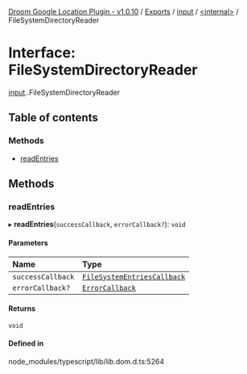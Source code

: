 [Droom Google Location Plugin - v1.0.10](../README.md) / [Exports](../modules.md) / [input](../modules/input.md) / [<internal\>](../modules/input._internal_.md) / FileSystemDirectoryReader

# Interface: FileSystemDirectoryReader

[input](../modules/input.md).[<internal>](../modules/input._internal_.md).FileSystemDirectoryReader

## Table of contents

### Methods

- [readEntries](input._internal_.FileSystemDirectoryReader.md#readentries)

## Methods

### readEntries

▸ **readEntries**(`successCallback`, `errorCallback?`): `void`

#### Parameters

| Name | Type |
| :------ | :------ |
| `successCallback` | [`FileSystemEntriesCallback`](input._internal_.FileSystemEntriesCallback.md) |
| `errorCallback?` | [`ErrorCallback`](input._internal_.ErrorCallback.md) |

#### Returns

`void`

#### Defined in

node_modules/typescript/lib/lib.dom.d.ts:5264
